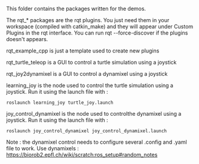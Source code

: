 This folder contains the packages written for the demos.


The rqt_* packages are the rqt plugins. You just need them in your workspace (compiled with catkin_make) and they will appear under Custom Plugins in the rqt interface. You can run rqt --force-discover if the plugins doesn't appears.

rqt_example_cpp is just a template used to create new plugins

rqt_turtle_teleop is a GUI to control a turtle simulation using a joystick

rqt_joy2dynamixel is a GUI to control a dynamixel using a joystick


learning_joy is the node used to control the turtle simulation using a joystick. Run it using the launch file with :
  
    roslaunch learning_joy turtle_joy.launch
  
joy_control_dynamixel is the node used to controlthe dynamixel using a joystick. Run it using the launch file with :
  
    roslaunch joy_control_dynamixel joy_control_dynamixel.launch
  
Note : the dynamixel control needs to configure several .config and .yaml file to work. 
Use dynamixels : https://biorob2.epfl.ch/wiki/scratch:ros_setup#random_notes

